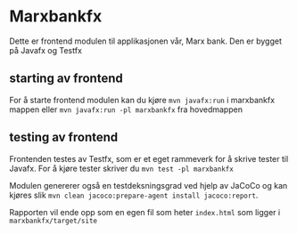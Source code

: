 # Marxbankfx
Dette er frontend modulen til applikasjonen vår, Marx bank. Den er bygget på Javafx og Testfx

## starting av frontend
For å starte frontend modulen kan du kjøre ```mvn javafx:run``` i marxbankfx mappen eller ```mvn javafx:run -pl marxbankfx``` fra hovedmappen

## testing av frontend
Frontenden testes av Testfx, som er et eget rammeverk for å skrive tester til Javafx.
For å kjøre tester skriver du ```mvn test -pl marxbankfx```

Modulen genererer også en testdeksningsgrad ved hjelp av JaCoCo og kan kjøres slik `mvn clean jacoco:prepare-agent install jacoco:report`.

Rapporten vil ende opp som en egen fil som heter `index.html` som ligger i `marxbankfx/target/site`